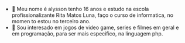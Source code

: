 - 👋 Meu nome é alysson tenho 16 anos e estudo na escola profissionalizante Rita Matos Luna, faço o curso de informatica, no momen to estou no terceiro ano.
- 👀 Sou interesado em jogos de video game, series e filmes em geral e em programação, para ser mais especifico, na linguagem php.

<!---
Alysson-Chrysthian/Alysson-Chrysthian is a ✨ special ✨ repository because its `README.md` (this file) appears on your GitHub profile.
You can click the Preview link to take a look at your changes.
--->
